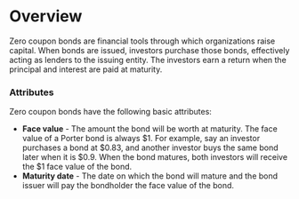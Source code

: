 # Overview

Zero coupon bonds are financial tools through which organizations raise capital. When bonds are issued, investors purchase those bonds, effectively acting as lenders to the issuing entity. The investors earn a return when the principal and interest are paid at maturity.

### Attributes

Zero coupon bonds have the following basic attributes:

* **Face value** - The amount the bond will be worth at maturity. The face value of a Porter bond is always $1. For example, say an investor purchases a bond at $0.83, and another investor buys the same bond later when it is $0.9. When the bond matures, both investors will receive the $1 face value of the bond.
* **Maturity date** - The date on which the bond will mature and the bond issuer will pay the bondholder the face value of the bond.

